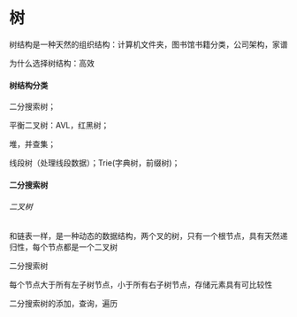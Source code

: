 # 树

树结构是一种天然的组织结构：计算机文件夹，图书馆书籍分类，公司架构，家谱

为什么选择树结构：高效

#### 树结构分类

二分搜索树；

平衡二叉树：AVL，红黑树；

堆，并查集；

线段树（处理线段数据）；Trie(字典树，前缀树)；



#### 二分搜索树

###### 二叉树

和链表一样，是一种动态的数据结构，两个叉的树，只有一个根节点，具有天然递归性，每个节点都是一个二叉树

二分搜索树

每个节点大于所有左子树节点，小于所有右子树节点，存储元素具有可比较性



二分搜索树的添加，查询，遍历